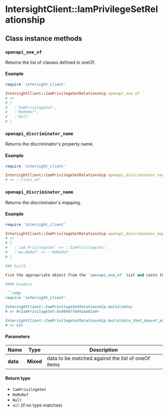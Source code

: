 # IntersightClient::IamPrivilegeSetRelationship

## Class instance methods

### `openapi_one_of`

Returns the list of classes defined in oneOf.

#### Example

```ruby
require 'intersight_client'

IntersightClient::IamPrivilegeSetRelationship.openapi_one_of
# =>
# [
#   :'IamPrivilegeSet',
#   :'MoMoRef',
#   :'Null'
# ]
```

### `openapi_discriminator_name`

Returns the discriminator's property name.

#### Example

```ruby
require 'intersight_client'

IntersightClient::IamPrivilegeSetRelationship.openapi_discriminator_name
# => :'class_id'
```

### `openapi_discriminator_name`

Returns the discriminator's mapping.

#### Example

```ruby
require 'intersight_client'

IntersightClient::IamPrivilegeSetRelationship.openapi_discriminator_mapping
# =>
# {
#   :'iam.PrivilegeSet' => :'IamPrivilegeSet',
#   :'mo.MoRef' => :'MoMoRef'
# }

### build

Find the appropriate object from the `openapi_one_of` list and casts the data into it.

#### Example

```ruby
require 'intersight_client'

IntersightClient::IamPrivilegeSetRelationship.build(data)
# => #<IamPrivilegeSet:0x00007fdd4aab02a0>

IntersightClient::IamPrivilegeSetRelationship.build(data_that_doesnt_match)
# => nil
```

#### Parameters

| Name | Type | Description |
| ---- | ---- | ----------- |
| **data** | **Mixed** | data to be matched against the list of oneOf items |

#### Return type

- `IamPrivilegeSet`
- `MoMoRef`
- `Null`
- `nil` (if no type matches)


